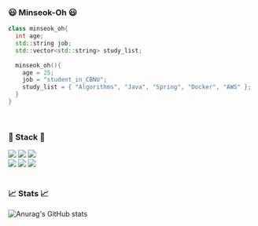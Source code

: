 ### 😃 Minseok-Oh 😃
```cpp
class minseok_oh{
  int age;
  std::string job;
  std::vector<std::string> study_list;
  
  minseok_oh(){
    age = 25;
    job = "student_in_CBNU";
    study_list = { "Algorithms", "Java", "Spring", "Docker", "AWS" };
  }
}
```

</br>

### 📕 Stack 📘
<img src="https://img.shields.io/badge/C++-00599C?style=flat-square&logo=cplusplus&logoColor=white"/> <img src="https://img.shields.io/badge/Python-3776AB?style=flat-square&logo=python&logoColor=white"/> <img src="https://img.shields.io/badge/Java-007396?style=flat&logo=Java&logoColor=white" />
</br>
<img src="https://img.shields.io/badge/-Linux-grey?logo=linux&logoColor=white"/> <img src="https://img.shields.io/badge/Docker-2496ED?style=flat-square&logo=Docker&logoColor=white"/> <img src="https://img.shields.io/badge/Amazon AWS-232F3E?style=flat-square&logo=amazonaws&logoColor=white"/>
</br>
</br>

### 📈 Stats 📈
![Anurag's GitHub stats](https://github-readme-stats.vercel.app/api?username=minseok-oh&show_icons=true&theme=cobalt)
